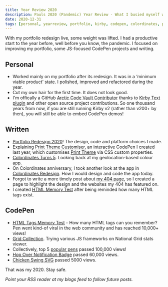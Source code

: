 ```yaml
---
title: Year Review 2020
description: Pauls 2020 (Pandemic) Year Review - What I busied myself with, HTML-wise, in the year that was, ‘twenty twenty’
date: 2020-12-31
tags: [personal, yearreview, portfolio, kirby, codepen, colordinates, printtheme]
---
```


With my portfolio redesign live, some weight was lifted. I had a productive start to the year before, well before you know, the pandemic. I focused on improving my portfolio, some JS-focused CodePen projects and writing.

## Personal

* Worked mainly on my portfolio after its redesign. It was in a ‘minimum viable product’ state. I polished, improved and refactored during the year.
* Cut my own hair for the first time. It does not look good.
* I'm offically a GitHub [Arctic Code Vault Contributor](https://archiveprogram.github.com) thanks to [Kirby Text plugin](/blog/kirbytag-codepen/) and other open source project contributions. So one thousand years from now, if you are still running Kirby v2 (rather than v200+ by then), you will still be able to embed CodePen demos!

## Written

* [Portfolio Redesign 2020](/blog/portfolio-redesign-2020/)! The design, code and platform choices I made.
* Explaining [Print Theme Customiser](/blog/print-theme-customiser/), an interactive CodePen I created last year, which customises [Print Theme](/work/print-theme/) via CSS custom properties.
* [Colordinates Turns 5](/blog/colordinates-turns-five/). Looking back at my geolocation-based colour app. 
* On Colordinates anniversary, I took another look at the app in [Colordinates Redesign](/blog/colordinates-redesign/). How I would design and code the app today.
* Forgot to write a more timely post about [my 404 page](/404page/), so I created a page to highlight the design and the websites my 404 has featured on.
* I created [HTML Memory Test](/blog/html-elements-test/) after being reminded how many HTML tags exist.

## CodePen

* [HTML Tags Memory Test](https://codepen.io/plfstr/details/zYqQeRw) - How many HTML tags can you remember? Pen went kind-of viral in the web community and has reached 10,000+ views!
* [Grid Collection](https://codepen.io/collection/nxmmwb). Trying various JS frameworks on National Grid stats viewer.
* Collectively, top 5 [popular pens](https://codepen.io/plfstr/pens/popular/) passed 100,000 views!
* [Hop Over Notification Badge](/blog/hop-over-navigation/) passed 60,000 views.
* [Chicken Swing SVG](/blog/chicken-swing-svg/) passed 5000 views.

That was my 2020. Stay safe.

_Point your RSS reader at my blogs feed to follow future posts._
